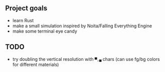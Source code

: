 ## Project goals
- learn Rust
- make a small simulation inspired by Noita/Falling Everything Engine
- make some terminal eye candy

## TODO
- try doubling the vertical resolution with `▀,▄` chars (can use fg/bg colors for different materials)
